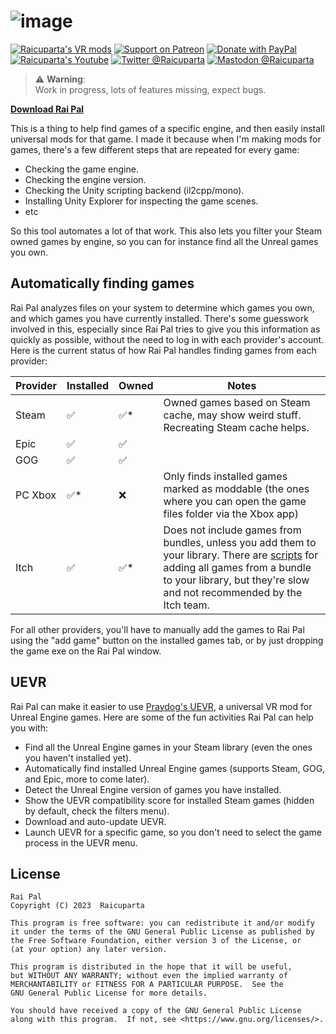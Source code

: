 # ![image](https://github.com/Raicuparta/rai-pal/assets/3955124/7386ee78-e859-4ecd-876f-1727c2304c87)

[![Raicuparta's VR mods](https://img.shields.io/badge/-raicuparta.com-blue?style=flat-square&color=563397&logo=data%3Aimage%2Fpng%3Bbase64%2CiVBORw0KGgoAAAANSUhEUgAAABQAAAASCAMAAABsDg4iAAAAAXNSR0IB2cksfwAAAAlwSFlzAAALEwAACxMBAJqcGAAAApdQTFRFAAAA9sIq9sIq9sIq9sIq9sIq9sIq9sIq9sIq9sIq9sIq9sIq9sIq9sIq9sIq9sIq98Mp9sIq9sIq9sIq56xC4aJM3p1R1I5g%2Bscl9sIq9sIq2ZZYr1Wd9L8t8Lkz98Mpt2GQ0otj9sIq9sIq9sIq7bQ5pkirxXh4rVOe77c2p0qo5KZI9sIq9sIq9sIq9cErv26CoD60p0mprlOerlSe8bsx98Iq9sIq9sIq9sIq9sIq9sIq9sIq77wpzaEj9cIq874v6a8%2B7rY2zYNr6KxB9cEpim0XupMg9sIq9sIq9sIqyZ8jEg8EpYIc8b0t8r4w8b0y7ro46bU%2FoHwqDAkGZVAW9sIq9sIq9sIq9L8r7bcs4qsv2J4z16NXz5tlfFpPHRUOUj4lvYtw0pqC0pqIi2ZbGhMRlGxk3qKW%2BMUqs3M%2FqWc%2Bp2U9xohx2Z6T3KCV36OXv4uBUjw4HhYUonZuxI%2BEKx8deFhRZ0tG66yf97Sn4KCPtnVSsW9K6aiZ76%2Bi8bCj9LKlak5IV0A7vYmAzYCN7Xym4IqatIF7Vj876qqe6aqe9rSnxYNkz4xy9rSn9bOm46aa%2BLSnuoh%2Brmh48XOq7lyr7VWr7lqr7maq5n2hYkdDKB0b97Sn9bKk9rOm97Sn3KGVJxwapnlwTjY111aa7lWsx0iPKhkduYh%2F97Sn97Sn9bKma05IBwUFEw0NditV3U%2Bg41Gk7lWr3E%2BflzZtQBcuQi8s%2F8u897Sn97Sn97Sn5aebc1NOY0dDIg4YiFNeXyNEaTtJW0I%2BfVtUcVNN97Sn97Sn152R9LGlwIyC4KOX%2BLWo%2FLms97Sn97Sn97Sn97Sn97Sn97Sn97Sn97Sn97Sn97Sn97Sn97Sn97Sn97Sn97SnUVD75gAAAN10Uk5TAAIdZJytk1UUDXnm%2Fv%2F9xyIgu%2Fv%2F%2F%2F%2B0AkTi%2F%2F%2F%2F%2F%2F%2F%2F%2FCox6v%2F%2F%2F%2F%2F%2F%2F%2F99ATz%2F%2F%2F%2F%2F%2F%2F%2F%2F7qWYqooz5P%2F%2F%2F%2F%2F%2F%2F%2F%2F%2F%2F%2F%2F3v2zF%2F%2F%2F%2F%2F%2F%2F%2F%2F%2F%2F%2F708bBt%2F8%2F%2F%2F%2F%2F%2F%2F%2F%2F%2F%2F%2F%2F%2F%2F%2F%2F%2FhdC5n%2F%2F%2F%2F%2F%2F%2F%2F%2F%2F%2F%2F%2F%2F%2F%2F%2F%2F%2BUTe%2F%2F%2F%2F%2F%2F%2F%2F%2F%2F%2F%2F%2F%2F%2F%2F%2F%2F%2F%2F1mH%2F%2F%2F%2F%2F%2F%2F%2F%2F%2F%2F%2F%2F%2F%2F%2F%2F%2F%2F%2Fimj%2F%2F%2F%2F%2F%2F%2F%2F%2F%2F%2F%2F%2F%2FlEi8%2F%2F%2F%2F%2F%2F%2F%2F%2F%2F%2F%2F%2F%2F%2F3gwBav3%2F%2F%2F%2F%2F%2F%2F%2F%2F%2F%2Flkbu7%2F%2F%2F%2F%2F8QMCPsv598hDD0BwlKCTOQ4NJ5LvAAAAs0lEQVQYGQXBPSoAAACA0e9NUn6SFGXCYiAxipWUmQNYHMBkNzmAxQGYLWZmkgwWm6IkkZKF91QVwE9VqhqEwkeVqjF%2BB%2FzUIC%2BVaspXjQCeKjXrtZoEuF%2B41%2BLbV9UMAKy6q5YAuF5j66pqHQDO7AIAnJR9AABH6RAA4CAdAwDspVOAz2oUO%2Bncd0MAsJkueW7axTZgtdTlsMc%2BR%2F7m4X18pVQ3uK1a5nmjUtUDeJswV9U%2FPAYlllR%2F3sAAAAAASUVORK5CYII%3D)](https://raicuparta.com)
[![Support on Patreon](https://img.shields.io/badge/dynamic/json?style=flat-square&color=D93841&label=Patreon&logoColor=fff&query=data.attributes.patron_count&url=https%3A%2F%2Fwww.patreon.com%2Fapi%2Fcampaigns%2F7004713&logo=patreon)](https://www.patreon.com/raivr)
[![Donate with PayPal](https://img.shields.io/badge/PayPal-$$$-blue?style=flat-square&color=00457C&logo=data%3Aimage%2Fpng%3Bbase64%2CiVBORw0KGgoAAAANSUhEUgAAABwAAAAhCAMAAAD9NzvVAAAAAXNSR0IB2cksfwAAAAlwSFlzAAALEwAACxMBAJqcGAAAAZ5QTFRFAAAA%2F%2F%2F%2F%2F%2F%2F%2F%2F%2F%2F%2F%2F%2F%2F%2F%2F%2F%2F%2F%2F%2F%2F%2F%2F%2F%2F%2F%2F%2F%2F%2F%2F%2F%2F%2F%2F%2F%2F%2F%2F%2F%2F%2F%2F%2F%2F%2F%2F%2F%2F%2F%2F%2F%2F%2F%2F%2F%2F%2F%2F%2F%2F%2F%2F%2F%2F%2F%2F%2F%2F%2F%2F%2F%2F%2F%2F%2F%2F%2F%2F%2F%2F%2F%2F%2F%2F%2F%2F%2F%2F%2F%2F%2F%2F%2F%2F%2F%2F%2F%2F%2F%2F%2F%2F%2F%2F%2F%2F%2F%2F%2F%2F%2F%2F%2F%2F%2F%2F%2F%2F%2F%2F%2F%2F%2F%2F%2F%2F%2F%2F%2F%2F%2F%2F%2F%2F%2F%2F%2F%2F%2F%2F%2F%2F%2F%2F%2F%2F%2F%2F%2F%2F%2F%2F%2F%2F%2F%2F%2F%2F%2F%2F%2F%2F%2F%2F%2F%2F%2F%2F%2F%2F%2F%2F%2F%2F%2F%2F%2F%2F%2F%2F%2F%2F%2F%2F%2F%2F%2F%2F%2F%2F%2F%2F%2F%2F%2F%2F%2F%2F%2F%2F%2F%2F%2F%2F%2F%2F%2F%2F%2F%2F%2F%2F%2F%2F%2F%2F%2F%2F%2F%2F%2F%2F%2F%2F%2F%2F%2F%2F%2F%2F%2F%2F%2F%2F%2F%2F%2F%2F%2F%2F%2F%2F%2F%2F%2F%2F%2F%2F%2F%2F%2F%2F%2F%2F%2F%2F%2F%2F%2F%2F%2F%2F%2F%2F%2F%2F%2F%2F%2F%2F%2F%2F%2F%2F%2F%2F%2F%2F%2F%2F%2F%2F%2F%2F%2F%2F%2F%2F%2F%2F%2F%2F%2F%2F%2F%2F%2F%2F%2F%2F%2F%2F%2F%2F%2F%2F%2F%2F%2F%2F%2F%2F%2F%2F%2F%2F%2F%2F%2F%2F%2F%2F%2F%2F%2F%2F%2F%2F%2F%2F%2F%2F%2F%2F%2F%2F%2F%2F%2F%2F%2F%2F%2F%2F%2F%2F%2F%2F%2F%2F%2F%2F%2F%2F%2F%2F%2F%2F%2F%2F%2F%2F%2F%2F%2F%2F%2F%2F%2F%2F%2F%2F%2F%2F%2F%2F%2F%2F%2F%2F%2F%2F%2F%2F%2F%2F%2F%2F%2F%2F%2F%2F%2F%2F%2F%2F%2F%2F%2F%2F%2F%2F%2F%2F%2F%2F%2F%2F%2F%2F%2F%2F%2F%2F%2F%2F%2F%2F%2F%2F%2F%2F%2F%2F%2F%2F%2F%2F%2F%2F%2F%2F%2F%2F%2F%2F%2F%2F%2F%2F%2F%2F%2F%2F%2F%2F%2F%2F%2F%2F%2F%2F%2F%2F%2F%2F%2F%2F%2F%2F%2F%2F%2F%2F%2F%2F%2F%2F%2F%2F%2F%2F%2F%2F%2F%2F%2F%2F%2F%2F%2F%2F%2F%2F%2F%2F%2F%2F%2F%2F%2F%2F%2F%2F%2F%2F%2F%2F%2F%2F%2F%2F%2F%2F%2F%2F%2F%2F%2F%2F%2F%2F%2F%2F%2F%2F%2F%2F%2F%2F%2F%2F%2F%2F%2F%2F%2F%2F%2F%2F%2F%2F%2F%2F%2F%2F%2F%2F%2F%2F%2F%2F%2F%2F%2F2jFIFAAAAIp0Uk5TAE%2FH0tPU1dDJtH5FDL3%2F8ookBffjOR7%2BxkZbZIuMo6qczYIB8FM8jR%2F6F%2FV2pArggT8CuZQEv%2F0OzrEvXPjxIN%2F8vBHuMvlRCGZHtrK3q48TBjZhaocYKSgqMTtVhOu7Foj0PtHh87DKupYQJc%2F7qNgm5uozxa1LEnlASokdbuK1FTQs3nTtLWvW2bD6ewAAAYBJREFUeJxt0fk%2FAkEUAPBH7ZZrQgm5qo3kiKRcyVkUcuQIEcp93%2Fd99l%2FbZpaamvfLm33fz9t9bwdAjKxsmUwul3Mcz8kVypzcvHxIRgGiQ1VY9G%2FFapQempI%2F1GYYKi37e3N5JiKkk7CChZUSVrGwWsIaFuolNLDQKAgJE0wsrK0zJwauZ5mlwdjYJGItC5utLUgpYivDVDYbQiaANjsD2x1OhDoAOrsyrbvH1YuQG6CvP50GBodsw2LmADxumrz2kVEfbhB%2Fkr8U19SGsfEJe2BSNzU9o8cVUxBgljTMzS%2BEQotLy%2BEV5yqpRNYA1vFpI6qLKRTc5lbyyz5xzW183Antpo21ZwXYL8PHwMEhRUfHDWKj54R88rQl1c6C1sSdhM%2FxU8WFiizCGy6vzNc35DJvj3Dx7p60PEBqkJ3Q4xNOFj%2BFZEivw4yzxkPhMy7ywgtZXEshmWfsVYmzvpPCt%2FJEvEc%2FMH4KwAjXF8Ywy2CF3M03E39i8Xicj1ip4i%2BcY08HRSSK8AAAAABJRU5ErkJggg%3D%3D)](https://paypal.me/raicuparta/5usd)
[![Raicuparta's Youtube](https://img.shields.io/endpoint?color=AD1717&label=YouTube&logoColor=fff&style=flat-square&url=https%3A%2F%2Fyoutube-channel-badge-orpin.vercel.app%2Fapi%2Fsubscriber)](https://www.youtube.com/c/Raicuparta)
[![Twitter @Raicuparta](https://img.shields.io/badge/Twitter-sucks-1DA1F2?logo=twitter&style=flat-square&logoColor=white)](https://twitter.com/Raicuparta)
[![Mastodon @Raicuparta](https://img.shields.io/mastodon/follow/109258008992010873?color=6a5df9&domain=https%3A%2F%2Fmastodon.gamedev.place&label=Mastodon&logo=mastodon&logoColor=white&style=flat-square)](https://mastodon.gamedev.place/@Raicuparta)


> ⚠️ **Warning**:  
> Work in progress, lots of features missing, expect bugs.

[**Download Rai Pal**](https://github.com/Raicuparta/rai-pal/releases/latest)

This is a thing to help find games of a specific engine, and then easily install universal mods for that game. I made it because when I'm making mods for games, there's a few different steps that are repeated for every game:

- Checking the game engine.
- Checking the engine version.
- Checking the Unity scripting backend (il2cpp/mono).
- Installing Unity Explorer for inspecting the game scenes.
- etc

So this tool automates a lot of that work. This also lets you filter your Steam owned games by engine, so you can for instance find all the Unreal games you own.

## Automatically finding games

Rai Pal analyzes files on your system to determine which games you own, and which games you have currently installed. There's some guesswork involved in this, especially since Rai Pal tries to give you this information as quickly as possible, without the need to log in with each provider's account. Here is the current status of how Rai Pal handles finding games from each provider:

| Provider | Installed | Owned | Notes                                                                                                              |
|----------|-----------|-------|--------------------------------------------------------------------------------------------------------------------|
| Steam    | ✅         | ✅*    | Owned games based on Steam cache, may show weird stuff. Recreating Steam cache helps.                              |
| Epic     | ✅         | ✅     |                                                                                                                    |
| GOG      | ✅         | ✅     |                                                                                                                    |
| PC Xbox  | ✅*        | ❌     | Only finds installed games marked as moddable (the ones where you can open the game files folder via the Xbox app) |
| Itch     | ✅         | ✅*    | Does not include games from bundles, unless you add them to your library. There are [scripts](https://gist.github.com/lats/c920866caf9c0cb04e82abba411e1bb9) for adding all games from a bundle to your library, but they're slow and not recommended by the Itch team. |

For all other providers, you'll have to manually add the games to Rai Pal using the "add game" button on the installed games tab, or by just dropping the game exe on the Rai Pal window.

## UEVR

Rai Pal can make it easier to use [Praydog's UEVR](https://uevr.io/), a universal VR mod for Unreal Engine games. Here are some of the fun activities Rai Pal can help you with:
- Find all the Unreal Engine games in your Steam library (even the ones you haven't installed yet).
- Automatically find installed Unreal Engine games (supports Steam, GOG, and Epic, more to come later).
- Detect the Unreal Engine version of games you have installed.
- Show the UEVR compatibility score for installed Steam games (hidden by default, check the filters menu).
- Download and auto-update UEVR.
- Launch UEVR for a specific game, so you don't need to select the game process in the UEVR menu.

## License

    Rai Pal
    Copyright (C) 2023  Raicuparta

    This program is free software: you can redistribute it and/or modify
    it under the terms of the GNU General Public License as published by
    the Free Software Foundation, either version 3 of the License, or
    (at your option) any later version.

    This program is distributed in the hope that it will be useful,
    but WITHOUT ANY WARRANTY; without even the implied warranty of
    MERCHANTABILITY or FITNESS FOR A PARTICULAR PURPOSE.  See the
    GNU General Public License for more details.

    You should have received a copy of the GNU General Public License
    along with this program.  If not, see <https://www.gnu.org/licenses/>.
